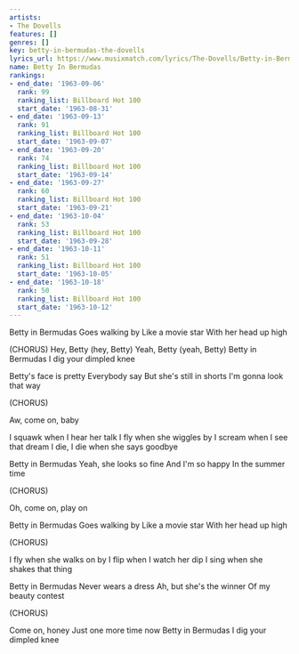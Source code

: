 ```yaml
---
artists:
- The Dovells
features: []
genres: []
key: betty-in-bermudas-the-dovells
lyrics_url: https://www.musixmatch.com/lyrics/The-Dovells/Betty-in-Bermudas
name: Betty In Bermudas
rankings:
- end_date: '1963-09-06'
  rank: 99
  ranking_list: Billboard Hot 100
  start_date: '1963-08-31'
- end_date: '1963-09-13'
  rank: 91
  ranking_list: Billboard Hot 100
  start_date: '1963-09-07'
- end_date: '1963-09-20'
  rank: 74
  ranking_list: Billboard Hot 100
  start_date: '1963-09-14'
- end_date: '1963-09-27'
  rank: 60
  ranking_list: Billboard Hot 100
  start_date: '1963-09-21'
- end_date: '1963-10-04'
  rank: 53
  ranking_list: Billboard Hot 100
  start_date: '1963-09-28'
- end_date: '1963-10-11'
  rank: 51
  ranking_list: Billboard Hot 100
  start_date: '1963-10-05'
- end_date: '1963-10-18'
  rank: 50
  ranking_list: Billboard Hot 100
  start_date: '1963-10-12'
---
```

Betty in Bermudas
Goes walking by
Like a movie star
With her head up high

(CHORUS)
Hey, Betty (hey, Betty)
Yeah, Betty (yeah, Betty)
Betty in Bermudas
I dig your dimpled knee

Betty's face is pretty
Everybody say
But she's still in shorts
I'm gonna look that way

(CHORUS)

Aw, come on, baby

I squawk when I hear her talk
I fly when she wiggles by
I scream when I see that dream
I die, I die when she says goodbye

Betty in Bermudas
Yeah, she looks so fine
And I'm so happy
In the summer time

(CHORUS)

Oh, come on, play on

Betty in Bermudas
Goes walking by
Like a movie star
With her head up high

(CHORUS)

I fly when she walks on by
I flip when I watch her dip
I sing when she shakes that thing

Betty in Bermudas
Never wears a dress
Ah, but she's the winner
Of my beauty contest

(CHORUS)

Come on, honey
Just one more time now
Betty in Bermudas
I dig your dimpled knee
